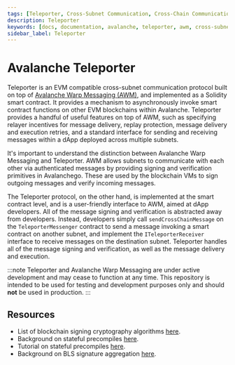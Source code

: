 ```yaml
---
tags: [Teleporter, Cross-Subnet Communication, Cross-Chain Communication]
description: Teleporter
keywords: [docs, documentation, avalanche, teleporter, awm, cross-subnet communication, cross-chain, cross-chain communication]
sidebar_label: Teleporter
---
```


# Avalanche Teleporter

Teleporter is an EVM compatible cross-subnet communication protocol built on top of 
[Avalanche Warp Messaging (AWM)](https://docs.avax.network/learn/avalanche/awm), and implemented as 
a Solidity smart contract. It provides a mechanism to asynchronously invoke smart contract functions
on other EVM blockchains within Avalanche. Teleporter provides a handful of useful features on top 
of AWM, such as specifying relayer incentives for message delivery, replay protection, message
delivery and execution retries, and a standard interface for sending and receiving messages within
a dApp deployed across multiple subnets.

It's important to understand the distinction between Avalanche Warp Messaging and Teleporter. AWM 
allows subnets to communicate with each other via authenticated messages by providing signing and 
verification primitives in Avalanchego. These are used by the blockchain VMs to sign outgoing 
messages and verify incoming messages.

The Teleporter protocol, on the other hand, is implemented at the smart contract level, and is a 
user-friendly interface to AWM, aimed at dApp developers. All of the message signing and 
verification is abstracted away from developers. Instead, developers simply call 
`sendCrossChainMessage` on the `TeleporterMessenger` contract to send a message invoking a smart 
contract on another subnet, and implement the `ITeleporterReceiver` interface to receive messages 
on the destination subnet. Teleporter handles all of the message signing and verification, as well 
as the message delivery and execution.

:::note
Teleporter and Avalanche Warp Messaging are under active development and may cease to 
function at any time. This repository is intended to be used for testing and development purposes 
only and should **not** be used in production.
:::

## Resources

- List of blockchain signing cryptography algorithms [here](http://ethanfast.com/top-crypto.html).
- Background on stateful precompiles [here](https://medium.com/avalancheavax/customizing-the-evm-with-stateful-precompiles-f44a34f39efd).
- Tutorial on stateful precompiles [here](https://github.com/ava-labs/subnet-evm/blob/precompile-tutorial-only/cmd/README.md).
- Background on BLS signature aggregation [here](https://crypto.stanford.edu/~dabo/pubs/papers/BLSmultisig.html).


